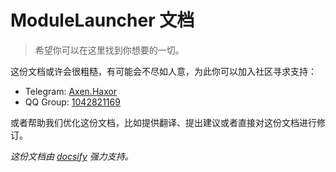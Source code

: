 # ModuleLauncher 文档

> 希望你可以在这里找到你想要的一切。

这份文档或许会很粗糙，有可能会不尽如人意，为此你可以加入社区寻求支持：

- Telegram: [Axen.Haxor](https://t.me/axenhaxor)
- QQ Group: [1042821169](https://jq.qq.com/?_wv=1027&k=gdWqppEO)

或者帮助我们优化这份文档，比如提供翻译、提出建议或者直接对这份文档进行修订。

*这份文档由 [docsify](https://docsify.js.org) 强力支持。*